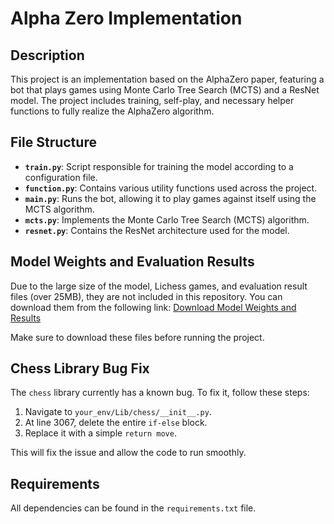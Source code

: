 # Alpha Zero Implementation

## Description
This project is an implementation based on the AlphaZero paper, featuring a bot that plays games using Monte Carlo Tree Search (MCTS) and a ResNet model. The project includes training, self-play, and necessary helper functions to fully realize the AlphaZero algorithm.

## File Structure

- **`train.py`**: Script responsible for training the model according to a configuration file.
- **`function.py`**: Contains various utility functions used across the project.
- **`main.py`**: Runs the bot, allowing it to play games against itself using the MCTS algorithm.
- **`mcts.py`**: Implements the Monte Carlo Tree Search (MCTS) algorithm.
- **`resnet.py`**: Contains the ResNet architecture used for the model.

## Model Weights and Evaluation Results
Due to the large size of the model, Lichess games, and evaluation result files (over 25MB), they are not included in this repository. You can download them from the following link:
[Download Model Weights and Results](https://drive.google.com/drive/folders/12PGjUCOllXaKWY-uzP7fr_iY1kj9HhTz?usp=sharing)

Make sure to download these files before running the project.

## Chess Library Bug Fix
The `chess` library currently has a known bug. To fix it, follow these steps:

1. Navigate to `your_env/Lib/chess/__init__.py`.
2. At line 3067, delete the entire `if-else` block.
3. Replace it with a simple `return move`.

This will fix the issue and allow the code to run smoothly.

## Requirements
All dependencies can be found in the `requirements.txt` file.
